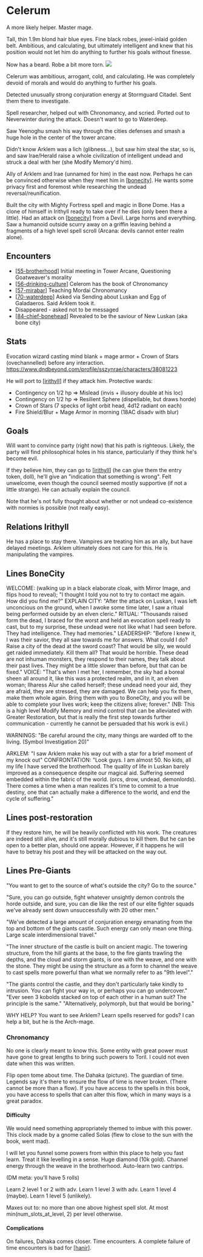 # Celerum
A more likely helper. Master mage.

Tall, thin 1.9m blond hair blue eyes. Fine black robes, jewel-inlaid golden belt. Ambitious, and calculating, but ultimately intelligent and knew that his position would not let him do anything to further his goals without finesse.

Now has a beard. Robe a bit more torn.
![](celerom.png)

Celerum was ambitious, arrogant, cold, and calculating. He was completely devoid of morals and would do anything to further his goals.

Detected unusually strong conjuration energy at Stormguard Citadel. Sent them there to investigate.

Spell researcher, helped out with Chronomancy, and scried. Ported out to Neverwinter during the attack. Doesn't want to go to Waterdeep.

Saw Yeenoghu smash his way through the cities defenses and smash a huge hole in the center of the tower arcane.

Didn't know Arklem was a lich (glibness...), but saw him steal the star, so is, and saw Irae/Herald raise a whole civilization of intelligent undead and struck a deal with her (she Modify Memory'd him).

Ally of Arklem and Irae (unnamed for him) in the east now. Perhaps he can be convinced otherwise when they meet him in [[bonecity]]. He wants some privacy first and foremost while researching the undead reversal/reunification.

Built the city with Mighty Fortress spell and magic in Bone Dome.
Has a clone of himself in Irithyll ready to take over if he dies (only been there a little).
Had an attack on [[bonecity]] from a Devil. Large horns and everything. Saw a humanoid outside scurry away on a griffin leaving behind a fragments of a high level spell scroll (Arcana: devils cannot enter realm alone).

## Encounters
- [[55-brotherhood]] Initial meeting in Tower Arcane, Questioning Goatweaver's morality
- [[56-drinking-culture]] Celerom has the book of Chronomancy
- [[57-mirabar]] Teaching Mordai Chronomancy
- [[70-waterdeep]] Asked via Sending about Luskan and Egg of Galadaeros. Said Arklem took it.
- Disappeared - asked not to be messaged
- [[84-chief-bonehead]] Revealed to be the saviour of New Luskan (aka bone city)

## Stats
Evocation wizard casting mind blank + mage armor + Crown of Stars (ovechannelled) before any interaction.
https://www.dndbeyond.com/profile/sszynrae/characters/38081223

He will port to [[irithyll]] if they attack him.
Protective wards:
- Contingency on 1/2 hp => Mislead (invis + illusory double at his loc)
- Contingency on 1/2 hp => Resilient Sphere (dispellable, but draws horde)
- Crown of Stars (7 specks of light orbit head, 4d12 radiant on each)
- Fire Shield/Blur + Mage Armor in morning (18AC disadv with blur)

## Goals
Will want to convince party (right now) that his path is righteous.
Likely, the party will find philosophical holes in his stance, particularly if they think he's become evil.

If they believe him, they can go to [[irithyll]] (he can give them the entry token, doll), he'll give an "indication that something is wrong". Felt unwelcome, even though the council seemed mostly supportive (if not a little strange). He can actually explain the council.

Note that he's not fully thought about whether or not undead co-existence with normies is possible (not really easy).

## Relations Irithyll
He has a place to stay there. Vampires are treating him as an ally, but have delayed meetings.
Arklem ultimately does not care for this. He is manipulating the vampires.

## Lines BoneCity
WELCOME: (walking up in a black elaborate cloak, with Mirror Image, and flips hood to reveal); "I thought I told you not to try to contact me again. How did you find me?"
EXPLAIN CITY: "After the attack on Luskan, I was left unconcious on the ground, when I awoke some time later, I saw a ritual being performed outside by an elven cleric."
RITUAL: "Thousands raised form the dead, I braced for the worst and held an evocation spell ready to cast, but to my surprise, these undead were not like what I had seen before. They had intelligence. They had memories."
LEADERSHIP: "Before I knew it, I was their savior, they all saw towards me for answers. What could I do? Raise a city of the dead at the sword coast? That would be silly, we would get raided immediately. Kill them all? That would be horrible. These dead are not inhuman monsters, they respond to their names, they talk about their past lives. They might be a little slower than before, but that can be fixed."
VOICE: "That's when I met her, I remember, the sky had a boreal sheen all around it, like this was a protected realm, and in it, an elven woman; Ilharess Alur she called herself; these undead need your aid, they are afraid, they are stressed, they are damaged. We can help you fix them, make them whole again. Bring them with you to BoneCity, and you will be able to complete your lives work; keep the citizens alive; forever."
(NB: This is a high level Modify Memory and mind control that can be alleviated with Greater Restoration, but that is really the first step towards further communication - currently he cannot be persuaded that his work is evil.)

WARNINGS: "Be careful around the city, many things are warded off to the living. (Symbol Investigation 20)"

ARKLEM: "I saw Arklem make his way out with a star for a brief moment of my knock out"
CONFRONTATION: "Look guys. I am almost 50. No kids, all my life I have served the brotherhood. The quality of life in Luskan barely improved as a consequence despite our magical aid. Suffering seemed embedded within the fabric of the world. (orcs, drow, undead, demonlords). There comes a time when a man realizes it's time to commit to a true destiny, one that can actually make a difference to the world, and end the cycle of suffering."

## Lines post-restoration
If they restore him, he will be heavily conflicted with his work. The creatures are indeed still alive, and it's still morally dubious to kill them. But he can be open to a better plan, should one appear. However, if it happens he will have to betray his post and they will be attacked on the way out.

## Lines Pre-Giants
"You want to get to the source of what's outside the city? Go to the source."

"Sure, you can go outside, fight whatever unsightly demon controls the horde outside, and sure, you can die like the rest of our elite fighter squads we've already sent down unsuccessfully with 20 other men."

"We've detected a large amount of conjuration energy emanating from the top and bottom of the giants castle. Such energy can only mean one thing. Large scale interdimensional travel."

"The inner structure of the castle is built on ancient magic. The towering structure, from the hill giants at the base, to the fire giants trawling the depths, and the cloud and storm giants, is one with the weave, and one with the stone. They might be using the structure as a form to channel the weave to cast spells more powerful than what we normally refer to as "9th level"."

"The giants control the castle, and they don't particularly take kindly to intrusion. You can fight your way in, or perhaps you can go undercover."
"Ever seen 3 kobolds stacked on top of each other in a human suit? The principle is the same."
"Alternatively, polymorph, but that would be boring."

WHY HELP? You want to see Arklem? Learn spells reserved for gods? I can help a bit, but he is the Arch-mage.

### Chronomancy
No one is clearly meant to know this. Some entity with great power must have gone to great lengths to bring such powers to Toril. I could not even date when this was written.

Flip open tome about time. The Dahaka (picture). The guardian of time. Legends say it's there to ensure the flow of time is never broken. (There cannot be more than a flow). If you have access to the spells in this book, you have access to spells that can alter this flow, which in many ways is a great paradox.

#### Difficulty
We would need something appropriately themed to imbue with this power. This clock made by a gnome called Solas (flew to close to the sun with the book, went mad).

I will let you funnel some powers from within this place to help you fast learn. Treat it like levelling in a sense. Huge diamond (10k gold). Channel energy through the weave in the brotherhood. Auto-learn two cantrips.

(DM meta: you'll have 5 rolls)

Learn 2 level 1 or 2 with adv. Learn 1 level 3 with adv. Learn 1 level 4 (maybe). Learn 1 level 5 (unlikely).

Maxes out to: no more than one above highest spell slot. At most min(num_slots_at_level, 2) per level otherwise.

#### Complications
On failures, Dahaka comes closer. Time encounters.
A complete failure of time encounters is bad for [[hanir]].

[//begin]: # "Autogenerated link references for markdown compatibility"
[bonecity]: ../east/bonecity "Bone City"
[55-brotherhood]: ../recaps/55-brotherhood "55-brotherhood"
[56-drinking-culture]: ../recaps/56-drinking-culture "56-drinking-culture"
[57-mirabar]: ../recaps/57-mirabar "57-mirabar"
[70-waterdeep]: ../recaps/70-waterdeep "70-waterdeep"
[84-chief-bonehead]: ../recaps/84-chief-bonehead "84-chief-bonehead"
[irithyll]: ../east/irithyll "Irithyll"
[hanir]: ../pcs/hanir "Hans Irel"
[//end]: # "Autogenerated link references"
